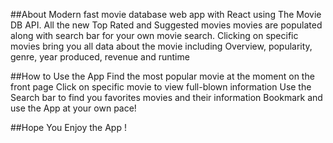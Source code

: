 
##About
Modern fast movie database web app with React using The Movie DB API. All the new Top Rated and Suggested movies movies are populated along with search bar for your own movie search. Clicking on specific movies bring you all data about the movie including Overview, popularity, genre, year produced, revenue and runtime

##How to Use the App
  Find the most popular movie at the moment on the front page
  Click on specific movie to view full-blown information
  Use the Search bar to find you favorites movies and their information
  Bookmark and use the App at your own pace!

##Hope You Enjoy the App !
